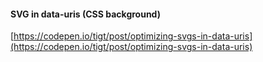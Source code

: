 #### SVG in data-uris (CSS background)
[https://codepen.io/tigt/post/optimizing-svgs-in-data-uris](https://codepen.io/tigt/post/optimizing-svgs-in-data-uris)
